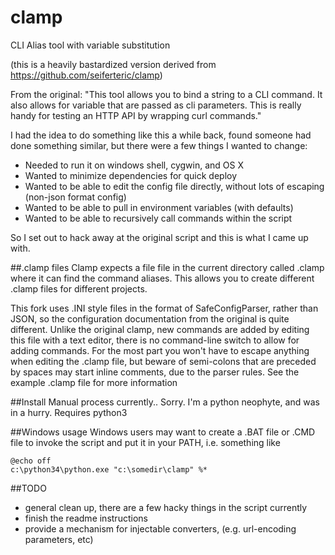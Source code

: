 # clamp
CLI Alias tool with variable substitution

(this is a heavily bastardized version derived from https://github.com/seiferteric/clamp)

From the original: "This tool allows you to bind a string to a CLI command. It also allows for variable that are passed as cli parameters. This is really handy for testing an HTTP API by wrapping curl commands."

I had the idea to do something like this a while back, found someone had done something similar, but there were a few things I wanted to change:

- Needed to run it on windows shell, cygwin, and OS X
- Wanted to minimize dependencies for quick deploy
- Wanted to be able to edit the config file directly, without lots of escaping (non-json format config)
- Wanted to be able to pull in environment variables (with defaults)
- Wanted to be able to recursively call commands within the script

So I set out to hack away at the original script and this is what I came up with.


##.clamp files
Clamp expects a file file in the current directory called .clamp where it can find the command aliases. This allows you to create different .clamp files for different projects.

This fork uses .INI style files in the format of SafeConfigParser, rather than JSON, so the configuration documentation from the original is quite different.  Unlike the original clamp, new commands are added by editing this file with a text editor, there is no command-line switch to allow for adding commands.  For the most part you won't have to escape anything when editing the .clamp file, but beware of semi-colons that are preceded by spaces may start inline comments, due to the parser rules.  See the example .clamp file for more information


##Install
Manual process currently.. Sorry.  I'm a python neophyte, and was in a hurry.
Requires python3

##Windows usage
Windows users may want to create a .BAT file or .CMD file to invoke the script and put it in your PATH, i.e. something like
```
@echo off
c:\python34\python.exe "c:\somedir\clamp" %*
```

##TODO
- general clean up, there are a few hacky things in the script currently
- finish the readme instructions
- provide a mechanism for injectable converters, (e.g. url-encoding parameters, etc)

